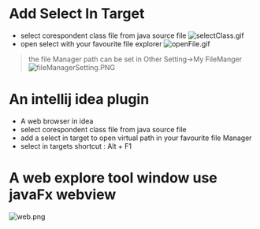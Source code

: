 # Add  Select In Target

- select corespondent class file from java source file
  ![selectClass.gif](doc/selectClass.gif)
- open select with your favourite file explorer
  ![openFile.gif](doc/openFile.gif)

> the file Manager path can be set in Other Setting->My FileManger
![fileManagerSetting.PNG](doc/fileManagerSetting.PNG)

# An intellij idea plugin

- A web browser in idea
- select corespondent class file from java source file
- add a select in target to open virtual path in your favourite file Manager
- select in targets shortcut : Alt + F1

# A web explore tool window use javaFx webview

![web.png](doc/web2.PNG)

